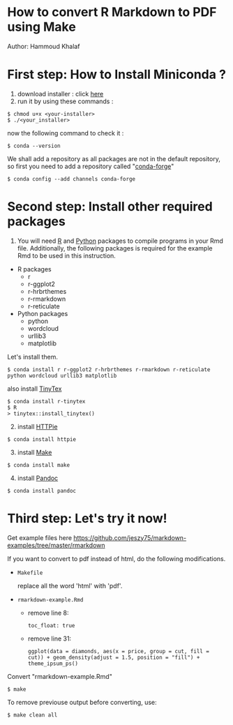 How to convert R Markdown to PDF using Make
================================================
Author: Hammoud Khalaf

#  First step: How to Install Miniconda  ?
1. download installer : click [here](https://docs.conda.io/en/latest/miniconda.html)
2. run it by using these commands : 
```{bash}
$ chmod u+x <your-installer>
$ ./<your_installer>
```
now the following command to check it :
```
$ conda --version
```
We shall add a repository as all packages are not in the default repository, so first you need to add a repository called "[conda-forge](https://conda-forge.org/feedstocks/)"
```
$ conda config --add channels conda-forge
```

# Second step: Install other required packages
1. You will need [R](https://www.r-project.org/) and [Python](https://www.python.org) packages to compile programs in your Rmd file. Additionally, the following packages is required for the example Rmd to be used in this instruction.

- R packages
    * r
    * r-ggplot2
    * r-hrbrthemes
    * r-rmarkdown
    * r-reticulate
- Python packages
    * python
    * wordcloud
    * urllib3
    * matplotlib

Let's install them.

```{bash}
$ conda install r r-ggplot2 r-hrbrthemes r-rmarkdown r-reticulate python wordcloud urllib3 matplotlib
```

also install [TinyTex](https://yihui.name/tinytex/)
```{bash}
$ conda install r-tinytex
$ R
> tinytex::install_tinytex()
```

2. install [HTTPie](https://httpie.org)
```{bash}
$ conda install httpie
```

3. install [Make](https://www.gnu.org/software/make/)
```{bash}
$ conda install make
```

4. install [Pandoc](https://pandoc.org/)
```{bash}
$ conda install pandoc
```

# Third step: Let's try it  now!
Get example files here https://github.com/jeszy75/markdown-examples/tree/master/rmarkdown

If you want to convert to pdf instead of html, do the following modifications.

- `Makefile`

    replace all the word 'html' with 'pdf'.

- `rmarkdown-example.Rmd`

    - remove line 8:
        ```
        toc_float: true
        ```
    - remove line 31:
        ```
        ggplot(data = diamonds, aes(x = price, group = cut, fill = cut)) + geom_density(adjust = 1.5, position = "fill") + theme_ipsum_ps()
        ```
Convert "rmarkdown-example.Rmd"
```
$ make
```
To remove previouse output before converting, use:
```
$ make clean all
```
